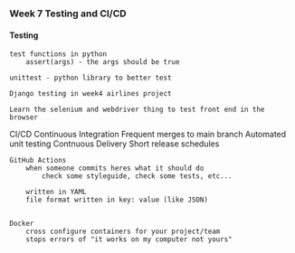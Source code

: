 ### Week 7 Testing and CI/CD

#### Testing
    test functions in python 
        assert(args) - the args should be true

    unittest - python library to better test

    Django testing in week4 airlines project

    Learn the selenium and webdriver thing to test front end in the browser


CI/CD
    Continuous Integration
        Frequent merges to main branch
        Automated unit testing
    Contnuous Delivery
        Short release schedules

    
    GitHub Actions
        when someone commits heres what it should do
            check some styleguide, check some tests, etc...

        written in YAML
        file format written in key: value (like JSON)


    Docker 
        cross configure containers for your project/team
        stops errors of "it works on my computer not yours"


